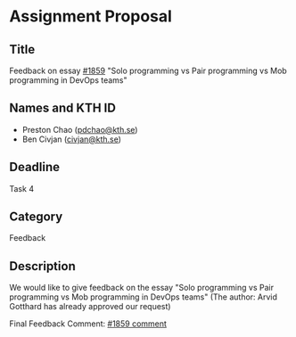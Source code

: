 # Assignment Proposal

## Title

Feedback on essay [#1859](https://github.com/KTH/devops-course/pull/1859)
"Solo programming vs Pair programming vs Mob programming in DevOps teams"

## Names and KTH ID

- Preston Chao  (pdchao@kth.se)
- Ben Civjan    (civjan@kth.se)

## Deadline

Task 4

## Category

Feedback

## Description

We would like to give feedback on the essay "Solo programming vs Pair programming vs Mob programming in DevOps teams"
(The author: Arvid Gotthard has already approved our request)

Final Feedback Comment: [#1859 comment](https://github.com/KTH/devops-course/pull/1859#issuecomment-1128966470)
